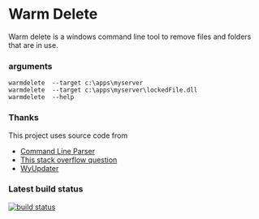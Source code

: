# Warm Delete

Warm delete is a windows command line tool to remove files and folders that are in use. 


### arguments

```
warmdelete  --target c:\apps\myserver
warmdelete  --target c:\apps\myserver\lockedFile.dll
warmdelete  --help
```

### Thanks

This project uses source code from 

* [Command Line Parser](https://commandline.codeplex.com/)
* [This stack overflow question](http://stackoverflow.com/a/3346055/176942)
* [WyUpdater](https://code.google.com/p/wyupdate/)

### Latest build status
[![build status](https://ci.appveyor.com/api/projects/status/81pchvaj9baq2qom/branch/master?svg=true)](https://github.com/MCord/WarmDelete/releases/latest)
